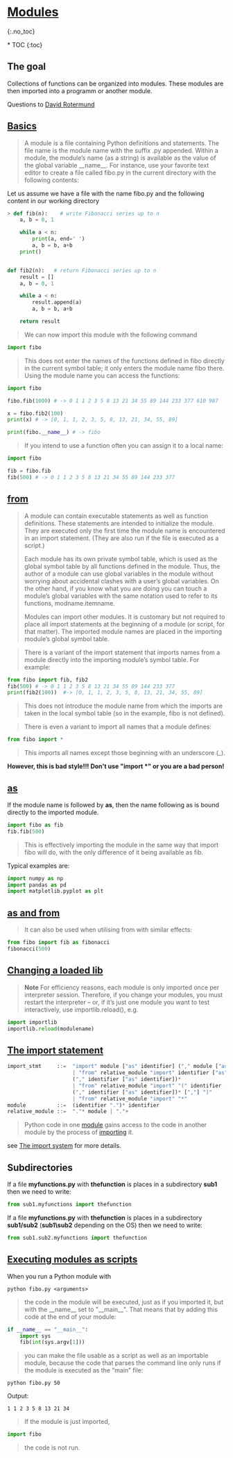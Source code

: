 # [Modules](https://docs.python.org/3/tutorial/modules.html)
{:.no_toc}

<nav markdown="1" class="toc-class">
* TOC
{:toc}
</nav>

## The goal

Collections of functions can be organized into modules. These modules are then imported into a programm or another module. 


Questions to [David Rotermund](mailto:davrot@uni-bremen.de)

## [Basics](https://docs.python.org/3/tutorial/modules.html)

> A module is a file containing Python definitions and statements. The file name is the module name with the suffix .py appended. Within a module, the module’s name (as a string) is available as the value of the global variable \_\_name\_\_. For instance, use your favorite text editor to create a file called fibo.py in the current directory with the following contents:


Let us assume we have a file with the name fibo.py and the following content in our working directory 

```python
> def fib(n):    # write Fibonacci series up to n​
    a, b = 0, 1

    while a < n:
        print(a, end=' ')
        a, b = b, a+b
    print()


def fib2(n):   # return Fibonacci series up to n​
    result = []
    a, b = 0, 1

    while a < n:
        result.append(a)
        a, b = b, a+b

    return result
```

> We can now import this module with the following command​


```python
import fibo
```

> This does not enter the names of the functions defined in fibo directly in the current symbol table; it only enters the module name fibo there. Using the module name you can access the functions:

```python
import fibo

fibo.fib(1000) # -> 0 1 1 2 3 5 8 13 21 34 55 89 144 233 377 610 987 

x = fibo.fib2(100) 
print(x) # -> [0, 1, 1, 2, 3, 5, 8, 13, 21, 34, 55, 89]

print(fibo.__name__) # -> fibo
```

> If you intend to use a function often you can assign it to a local name:

```python
import fibo

fib = fibo.fib
fib(500) # -> 0 1 1 2 3 5 8 13 21 34 55 89 144 233 377
```

## [from](https://docs.python.org/3/tutorial/modules.html#more-on-modules)

> A module can contain executable statements as well as function definitions. These statements are intended to initialize the module. They are executed only the first time the module name is encountered in an import statement. (They are also run if the file is executed as a script.)
>
> Each module has its own private symbol table, which is used as the global symbol table by all functions defined in the module. Thus, the author of a module can use global variables in the module without worrying about accidental clashes with a user’s global variables. On the other hand, if you know what you are doing you can touch a module’s global variables with the same notation used to refer to its functions, modname.itemname.​
>
> Modules can import other modules. It is customary but not required to place all import statements at the beginning of a module (or script, for that matter). The imported module names are placed in the importing module’s global symbol table.

> There is a variant of the import statement that imports names from a module directly into the importing module’s symbol table. For example:​

```python
from fibo import fib, fib2
fib(500) # -> 0 1 1 2 3 5 8 13 21 34 55 89 144 233 377
print(fib2(100))  #-> [0, 1, 1, 2, 3, 5, 8, 13, 21, 34, 55, 89]
```

> This does not introduce the module name from which the imports are taken in the local symbol table (so in the example, fibo is not defined).

> There is even a variant to import all names that a module defines:​

```python
from fibo import *
```

> This imports all names except those beginning with an underscore (_).​

**However, this is bad style!!! Don't use "import \*" or you are a bad person!**


## [as](https://docs.python.org/3/tutorial/modules.html#more-on-modules)

If the module name is followed by **as**, then the name following as is bound directly to the imported module.​

```python
import fibo as fib
fib.fib(500)
```

> This is effectively importing the module in the same way that import fibo will do, with the only difference of it being available as fib.

Typical examples are: 

```python
import numpy as np
import pandas as pd
import matplotlib.pyplot as plt
```

## [as and from](https://docs.python.org/3/tutorial/modules.html#more-on-modules)

> It can also be used when utilising from with similar effects:​

```python
from fibo import fib as fibonacci
fibonacci(500)
```

## [Changing a loaded lib](https://docs.python.org/3/tutorial/modules.html#more-on-modules)

> **Note** For efficiency reasons, each module is only imported once per interpreter session. Therefore, if you change your modules, you must restart the interpreter – or, if it’s just one module you want to test interactively, use importlib.reload(), e.g.

```python
import importlib
importlib.reload(modulename)
```

## [The import statement](https://docs.python.org/3/reference/simple_stmts.html#the-import-statement)

```python
import_stmt     ::=  "import" module ["as" identifier] ("," module ["as" identifier])*
                     | "from" relative_module "import" identifier ["as" identifier]
                     ("," identifier ["as" identifier])*
                     | "from" relative_module "import" "(" identifier ["as" identifier]
                     ("," identifier ["as" identifier])* [","] ")"
                     | "from" relative_module "import" "*"
module          ::=  (identifier ".")* identifier
relative_module ::=  "."* module | "."+
```

> Python code in one [module](https://docs.python.org/3/glossary.html#term-module) gains access to the code in another module by the process of [importing](https://docs.python.org/3/glossary.html#term-importing) it. 

see [The import system](https://docs.python.org/3/reference/import.html) for more details. 

## Subdirectories

If a file **myfunctions.py** with **thefunction** is places in a subdirectory **sub1** then we need to write:​

```python
from sub1.myfunctions import thefunction
```

If a file **myfunctions.py** with **thefunction** is places in a subdirectory **sub1/sub2** (**sub1\\sub2** depending on the OS) then we need to write:​

```python
from sub1.sub2.myfunctions import thefunction
```

## [Executing modules as scripts​](https://docs.python.org/3/tutorial/modules.html#more-on-modules)

When you run a Python module with​

```shell
python fibo.py <arguments>
```

> the code in the module will be executed, just as if you imported it, but with the \_\_name\_\_ set to "\_\_main\_\_". That means that by adding this code at the end of your module:

```python
if __name__ == "__main__":
    import sys
    fib(int(sys.argv[1]))
```

> you can make the file usable as a script as well as an importable module, because the code that parses the command line only runs if the module is executed as the “main” file:​

```shell
python fibo.py 50​
```

Output: 
```shell
1 1 2 3 5 8 13 21 34
```

> If the module is just imported,

```python
import fibo
```

> the code is not run.​

